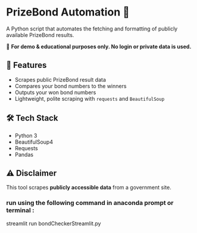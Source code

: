 # PrizeBond Automation 💸

A Python script that automates the fetching and formatting of publicly available PrizeBond results.

📌 **For demo & educational purposes only. No login or private data is used.**


## 🚀 Features

- Scrapes public PrizeBond result data
- Compares your bond numbers to the winners 
- Outputs your won bond numbers
- Lightweight, polite scraping with `requests` and `BeautifulSoup`


## 🛠️ Tech Stack

- Python 3
- BeautifulSoup4
- Requests
- Pandas


## ⚠️ Disclaimer

This tool scrapes **publicly accessible data** from a government site. 



### run using the following command in anaconda prompt or terminal : 
streamlit run bondCheckerStreamlit.py
